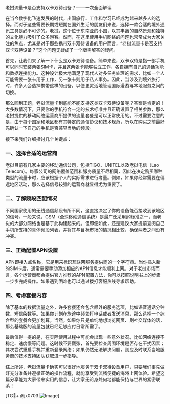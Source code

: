 老挝流量卡是否支持双卡双待设备？——一次全面解读

在当今数字化飞速发展的时代，出国旅行、工作和学习已经成为越来越多人的选择。而对于这些需要长期或短期在国外生活的朋友们来说，选择一款合适的境外通讯工具是必不可少的。老挝，这个位于东南亚的小国，以其丰富的自然景观和独特的文化魅力吸引了众多游客。然而，在这里使用手机网络的问题也常常成为大家关注的焦点，尤其是对于那些携带双卡双待设备的用户而言，“老挝流量卡是否支持双卡双待设备？”这个问题无疑成了一个亟需解答的疑问。

首先，让我们来了解一下什么是双卡双待设备。简单来说，双卡双待是指一部手机可以同时安装两张SIM卡，并且这两张卡能够独立工作，各自拥有自己的通话功能和数据连接能力。这种设计极大地满足了现代人对多任务处理的需求，比如一个人可能需要一张卡用于工作，另一张卡则用于私人事务。因此，当涉及到境外旅行时，许多人会选择携带这样的设备，以便更灵活地管理国际漫游与本地服务之间的切换。

那么回到正题，老挝流量卡到底能不能支持这类双卡双待设备呢？答案是肯定的！大多数情况下，只要你的手机符合一定的技术标准并且正确设置了相关参数，那么老挝提供的移动网络运营商所提供的流量套餐是可以正常使用的。不过需要注意的是，由于每个国家和地区都有其特定的通信协议和技术规范，所以在购买之前最好先确认一下自己的手机是否兼容当地的频段。

接下来我们详细探讨几个关键点：

### 一、选择合适的运营商
老挝目前有几家主要的移动通信公司，包括TIGO、UNITEL以及老挝电信（Lao Telecom）。每家公司的网络覆盖范围和服务质量不尽相同，因此在决定购买哪种类型的流量卡时，应该根据个人的实际需求进行考量。例如，如果你经常需要在偏远地区活动，那么选择信号较强的运营商就显得尤为重要了。

### 二、了解频段匹配情况
不同国家使用的无线通信频段有所不同，这直接决定了你的设备能否接收到该地区的信号。一般来说，GSM（全球移动通信系统）是最广泛采用的标准之一，而老挝的大部分网络也是基于此构建起来的。但即便如此，还是建议大家提前查阅自己手机所支持的具体频段列表，并将其与目标市场的情况相比较，确保两者之间没有冲突。

### 三、正确配置APN设置
APN即接入点名称，它是用来标识互联网服务提供商的一个字符串。当你插入新的SIM卡后，通常需要手动添加相应的APN信息才能顺利上网。对于老挝市场而言，各个运营商都会提供官方推荐的APN配置方法，你可以按照说明书上的步骤一步步完成操作。如果遇到困难也可以通过拨打客服热线寻求帮助。

### 四、考虑套餐内容
除了基本的数据流量之外，许多套餐还会包含额外的服务选项，比如语音通话分钟数、短信条数等。如果你计划在旅途中频繁打电话或者发送消息，那么选择一个综合型的套餐会更加划算。当然，如果你只是单纯地想浏览网页、刷社交媒体的话，那么基础版的流量包就已经足够应付日常所需了。

最后值得一提的是，在实际使用过程中可能会出现一些意外状况，比如网络连接不稳定、速度慢等问题。这时候不要慌张，首先要检查周围环境是否存在干扰因素；其次尝试重启手机并重新登录网络；如果仍然无法解决问题，则应及时联系当地服务商的技术支持团队获取进一步指导。

综上所述，老挝流量卡确实可以很好地服务于双卡双待设备用户，只要我们事先做好充分准备并遵循正确的操作流程，就能享受到流畅便捷的海外上网体验。希望这篇分享能为大家带来实用的信息，让大家无论身处何地都能保持与世界的紧密联系！

[TG💪+ @jx0703 ![Image](https://github.com/user-attachments/assets/dbca1d08-cadb-493c-b0ec-ad6f7a83f270)]